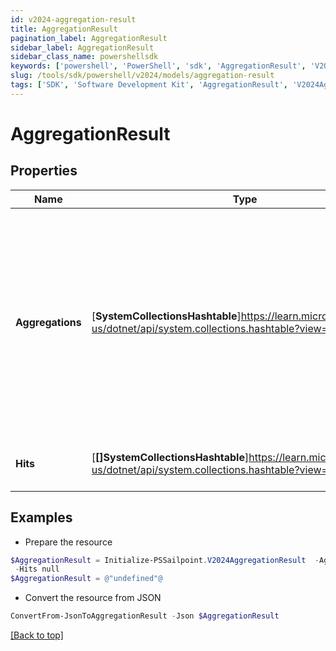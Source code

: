 ```yaml
---
id: v2024-aggregation-result
title: AggregationResult
pagination_label: AggregationResult
sidebar_label: AggregationResult
sidebar_class_name: powershellsdk
keywords: ['powershell', 'PowerShell', 'sdk', 'AggregationResult', 'V2024AggregationResult'] 
slug: /tools/sdk/powershell/v2024/models/aggregation-result
tags: ['SDK', 'Software Development Kit', 'AggregationResult', 'V2024AggregationResult']
---
```



# AggregationResult

## Properties

Name | Type | Description | Notes
------------ | ------------- | ------------- | -------------
**Aggregations** | [**SystemCollectionsHashtable**]https://learn.microsoft.com/en-us/dotnet/api/system.collections.hashtable?view=net-9.0 | The document containing the results of the aggregation. This document is controlled by Elasticsearch and depends on the type of aggregation query that is run.  See Elasticsearch [Aggregations](https://www.elastic.co/guide/en/elasticsearch/reference/5.2/search-aggregations.html) documentation for information.  | [optional] 
**Hits** | [**[]SystemCollectionsHashtable**]https://learn.microsoft.com/en-us/dotnet/api/system.collections.hashtable?view=net-9.0 | The results of the aggregation search query.  | [optional] 

## Examples

- Prepare the resource
```powershell
$AggregationResult = Initialize-PSSailpoint.V2024AggregationResult  -Aggregations {Identity Locations={buckets=[{key=Austin, doc_count=109}, {key=London, doc_count=64}, {key=San Jose, doc_count=27}, {key=Brussels, doc_count=26}, {key=Sao Paulo, doc_count=24}, {key=Munich, doc_count=23}, {key=Singapore, doc_count=22}, {key=Tokyo, doc_count=20}, {key=Taipei, doc_count=16}]}} `
 -Hits null
$AggregationResult = @"undefined"@
```

- Convert the resource from JSON
```powershell
ConvertFrom-JsonToAggregationResult -Json $AggregationResult
```


[[Back to top]](#) 


